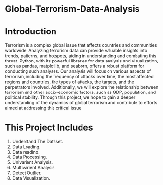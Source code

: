 # Global-Terrorism-Data-Analysis

# Introduction 
Terrorism is a complex global issue that affects countries and communities worldwide. Analyzing terrorism data can provide valuable insights into trends, patterns, and hotspots, aiding in understanding and combating this threat. Python, with its powerful libraries for data analysis and visualization, such as pandas, matplotlib, and seaborn, offers a robust platform for conducting such analyses.
  Our analysis will focus on various aspects of terrorism, including the frequency of attacks over time, the most affected regions and countries, the types of attacks, the targets, and the perpetrators involved. Additionally, we will explore the relationship between terrorism and other socio-economic factors, such as GDP, population, and political stability.
  Through this project, we hope to gain a deeper understanding of the dynamics of global terrorism and contribute to efforts aimed at addressing this critical issue.

# This Project Includes
1. Understand The Dataset.
2. Data Loading.
3. Data reading.
4. Data Processing.
5. Univarient Analysis.
6. Multivarient Analysis.
7. Detect Outlier.
8. Data Visualization.
